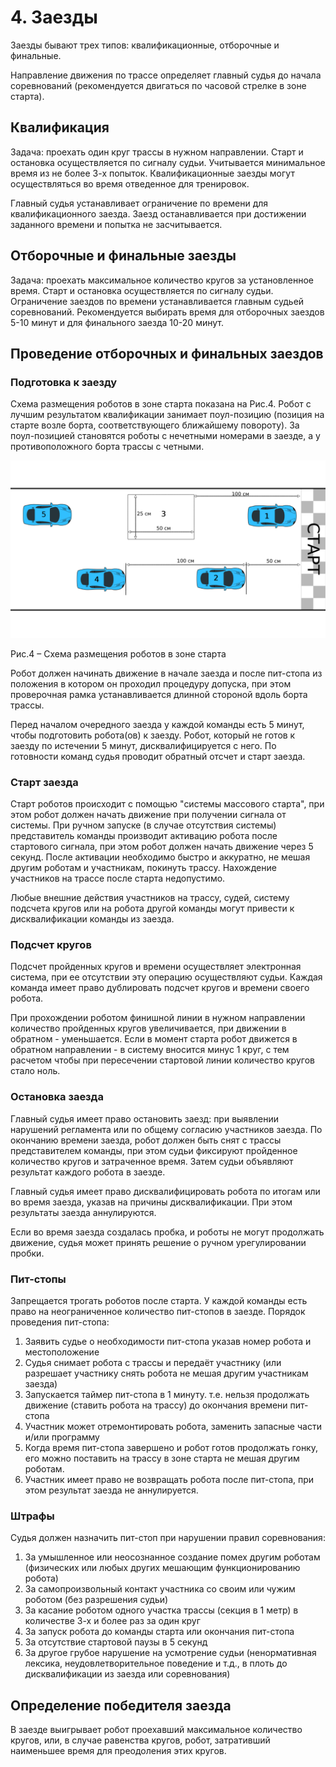 # 4. Заезды

Заезды бывают трех типов: квалификационные, отборочные и финальные.

Направление движения по трассе определяет главный судья до начала соревнований (рекомендуется двигаться по часовой стрелке в зоне старта).

## Квалификация

Задача: проехать один круг трассы в нужном направлении. Старт и остановка осуществляется по сигналу судьи. Учитывается минимальное время из не более 3-х попыток. Квалификационные заезды могут осуществляться во время отведенное для тренировок.

Главный судья устанавливает ограничение по времени для квалификационного заезда. Заезд останавливается при достижении заданного времени и попытка не засчитывается.

## Отборочные и финальные заезды

Задача: проехать максимальное количество кругов за установленное время. Старт и остановка осуществляется по сигналу судьи.
Ограничение заездов по времени устанавливается главным судьей соревнований. Рекомендуется выбирать время для отборочных заездов 5-10 минут и для финального заезда 10-20 минут.

## Проведение отборочных и финальных заездов

### Подготовка к заезду

Схема размещения роботов в зоне старта показана на Рис.4. Робот с лучшим результатом квалификации занимает поул-позицию (позиция на старте возле борта, соответствующего ближайшему повороту). 
За поул-позицией становятся роботы с нечетными номерами в заезде, а у противоположного борта трассы с четными.

![Рис.4 – Схема размещения роботов в зоне старта](../images/4-1.png)

Рис.4 – Схема размещения роботов в зоне старта

Робот должен начинать движение в начале заезда и после пит-стопа из положения в котором он проходил процедуру допуска, при этом проверочная рамка устанавливается длинной стороной вдоль борта трассы.

Перед началом очередного заезда у каждой команды есть 5 минут, чтобы подготовить робота(ов) к заезду. Робот, который не готов к заезду по истечении 5 минут, дисквалифицируется с него. По готовности команд судья проводит обратный отсчет и старт заезда.

### Старт заезда

Старт роботов происходит с помощью "системы массового старта", при этом робот должен начать движение при получении сигнала от системы.
При ручном запуске (в случае отсутствия системы) представитель команды производит активацию робота после стартового сигнала, при этом робот должен начать движение через 5 секунд. После активации необходимо быстро и аккуратно, не мешая другим роботам и участникам, покинуть трассу. Нахождение участников на трассе после старта недопустимо.

Любые внешние действия участников на трассу, судей, систему подсчета кругов или на робота другой команды могут привести к дисквалификации команды из заезда.

### Подсчет кругов

Подсчет пройденных кругов и времени осуществляет электронная система, при ее отсутствии эту операцию осуществляют судьи. Каждая команда имеет право дублировать подсчет кругов и времени своего робота.

При прохождении роботом финишной линии в нужном направлении количество пройденных кругов увеличивается, при движении в обратном - уменьшается.
Если в момент старта робот движется в обратном направлении - в систему вносится минус 1 круг, с тем расчетом чтобы при пересечении стартовой линии количество кругов стало ноль.

### Остановка заезда

Главный судья имеет право остановить заезд: при выявлении нарушений регламента или по общему согласию участников заезда.
По окончанию времени заезда, робот должен быть снят с трассы представителем команды, при этом судьи фиксируют пройденное количество кругов и затраченное время. Затем судьи объявляют результат каждого робота в заезде.

Главный судья имеет право дисквалифицировать робота по итогам или во время заезда, указав на причины дисквалификации. При этом результаты заезда аннулируются.

Если во время заезда создалась пробка, и роботы не могут продолжать движение, судья может принять решение о ручном урегулировании пробки.

### Пит-стопы

Запрещается трогать роботов после старта.
У каждой команды есть право на неограниченное количество пит-стопов в заезде. Порядок проведения пит-стопа:
1. Заявить судье о необходимости пит-стопа указав номер робота и местоположение
2. Судья снимает робота с трассы и передаёт участнику (или разрешает участнику снять робота не мешая другим участникам заезда)
3. Запускается таймер пит-стопа в 1 минуту. т.е. нельзя продолжать движение (ставить робота на трассу) до окончания времени пит-стопа
4. Участник может отремонтировать робота, заменить запасные части и/или программу
5. Когда время пит-стопа завершено и робот готов продолжать гонку, его можно поставить на трассу в зоне старта не мешая другим роботам.
6. Участник имеет право не возвращать робота после пит-стопа, при этом результат заезда не аннулируется.

### Штрафы

Судья должен назначить пит-стоп при нарушении правил соревнования:
1. За умышленное или неосознанное создание помех другим роботам (физических или любых других мешающим функционированию робота)
2. За самопроизвольный контакт участника со своим или чужим роботом (без разрешения судьи)
3. За касание роботом одного участка трассы (секция в 1 метр) в количестве 3-х и более раз за один круг
4. За запуск робота до команды старта или окончания пит-стопа
5. За отсутствие стартовой паузы в 5 секунд
6. За другое грубое нарушение на усмотрение судьи (ненормативная лексика, неудовлетворительное поведение и т.д., в плоть до дисквалификации из заезда или соревнования)


## Определение победителя заезда

В заезде выигрывает робот проехавший максимальное количество кругов, или, в случае равенства кругов, робот, затративший наименьшее время для преодоления этих кругов.
